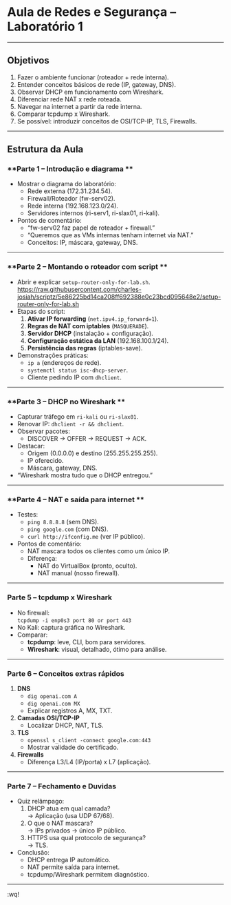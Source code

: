 # Aula de Redes e Segurança – Laboratório 1

---

## Objetivos
1. Fazer o ambiente funcionar (roteador + rede interna).
2. Entender conceitos básicos de rede (IP, gateway, DNS).
3. Observar DHCP em funcionamento com Wireshark.
4. Diferenciar rede NAT x rede roteada.
5. Navegar na internet a partir da rede interna.
6. Comparar tcpdump x Wireshark.
7. Se possível: introduzir conceitos de OSI/TCP-IP, TLS, Firewalls.

---

## Estrutura da Aula

### **Parte 1 – Introdução e diagrama **
- Mostrar o diagrama do laboratório:
  - Rede externa (172.31.234.54).
  - Firewall/Roteador (fw-serv02).
  - Rede interna (192.168.123.0/24).
  - Servidores internos (ri-serv1, ri-slax01, ri-kali).
- Pontos de comentário:
  - “fw-serv02 faz papel de roteador + firewall.”
  - “Queremos que as VMs internas tenham internet via NAT.”
  - Conceitos: IP, máscara, gateway, DNS.

---

### **Parte 2 – Montando o roteador com script **
- Abrir e explicar `setup-router-only-for-lab.sh`. https://raw.githubusercontent.com/charles-josiah/scriptz/5e86225bd14ca208ff692388e0c23bcd095648e2/setup-router-only-for-lab.sh
- Etapas do script:
  1. **Ativar IP forwarding** (`net.ipv4.ip_forward=1`).
  2. **Regras de NAT com iptables** (`MASQUERADE`).
  3. **Servidor DHCP** (instalação + configuração).
  4. **Configuração estática da LAN** (192.168.100.1/24).
  5. **Persistência das regras** (iptables-save).
- Demonstrações práticas:
  - `ip a` (endereços de rede).
  - `systemctl status isc-dhcp-server`.
  - Cliente pedindo IP com `dhclient`.

---

### **Parte 3 – DHCP no Wireshark **
- Capturar tráfego em `ri-kali` ou `ri-slax01`.
- Renovar IP: `dhclient -r && dhclient`.
- Observar pacotes:
  - DISCOVER → OFFER → REQUEST → ACK.
- Destacar:
  - Origem (0.0.0.0) e destino (255.255.255.255).
  - IP oferecido.
  - Máscara, gateway, DNS.
- “Wireshark mostra tudo que o DHCP entregou.”

---

### **Parte 4 – NAT e saída para internet **
- Testes:
  - `ping 8.8.8.8` (sem DNS).
  - `ping google.com` (com DNS).
  - `curl http://ifconfig.me` (ver IP público).
- Pontos de comentário:
  - NAT mascara todos os clientes como um único IP.
  - Diferença:
    - NAT do VirtualBox (pronto, oculto).
    - NAT manual (nosso firewall).

---

### **Parte 5 – tcpdump x Wireshark**
- No firewall:  
  `tcpdump -i enp0s3 port 80 or port 443`
- No Kali: captura gráfica no Wireshark.
- Comparar:
  - **tcpdump**: leve, CLI, bom para servidores.
  - **Wireshark**: visual, detalhado, ótimo para análise.

---

### **Parte 6 – Conceitos extras rápidos**
1. **DNS**
   - `dig openai.com A`
   - `dig openai.com MX`
   - Explicar registros A, MX, TXT.
2. **Camadas OSI/TCP-IP**
   - Localizar DHCP, NAT, TLS.
3. **TLS**
   - `openssl s_client -connect google.com:443`
   - Mostrar validade do certificado.
4. **Firewalls**
   - Diferença L3/L4 (IP/porta) x L7 (aplicação).

---

### **Parte 7 – Fechamento e Duvidas**
- Quiz relâmpago:
  1. DHCP atua em qual camada?  
     → Aplicação (usa UDP 67/68).
  2. O que o NAT mascara?  
     → IPs privados → único IP público.
  3. HTTPS usa qual protocolo de segurança?  
     → TLS.
- Conclusão:
  - DHCP entrega IP automático.
  - NAT permite saída para internet.
  - tcpdump/Wireshark permitem diagnóstico.

---

:wq!
